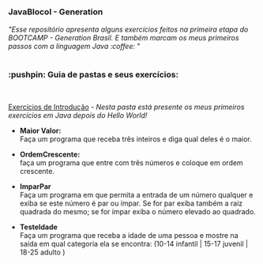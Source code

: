 # <h3>JavaBlocoI - Generation</h3>
<p><i>"Esse repositório apresenta alguns exercícios feitos na primeira etapa do BOOTCAMP - Generation Brasil.
E também marcam os meus primeiros passos com a linguagem Java :coffee:</i> "<p>
  
#

<h3>:pushpin:	 Guia de pastas e seus exercícios:	</h3>
  <br>

  <a href="https://github.com/vitoriarodris26/JavaBlocoI/tree/main/ExerciciosIntroducao">Exercícios de Introdução</a> 
  <i>- Nesta pasta está presente os meus primeiros exercícios em Java depois do Hello World!</i>

  
  
  
  - <b> Maior Valor:  </b> <br>
  Faça um programa que receba três inteiros e diga qual deles é o maior. 

  - <b>OrdemCrescente:</b><br>
   faça um programa que entre com três números e coloque em ordem crescente.
  
  -  <b>ImparPar</b> <br>
  Faça um programa em que permita a entrada de um número qualquer e exiba se este
número é par ou ímpar. Se for par exiba também a raiz quadrada do mesmo; se for
ímpar exiba o número elevado ao quadrado.                  

 -  <b>TesteIdade</b> <br>
 Faça um programa que receba a idade de uma pessoa e mostre na saída em qual
categoria ela se encontra: (10-14 infantil |  15-17 juvenil  |  18-25 adulto   )                 
<br>

    
 
  
  
